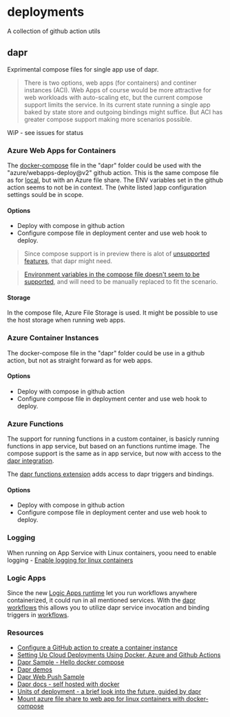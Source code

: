 # deployments
A collection of github action utils

## dapr

Exprimental compose files for single app use of dapr.

>There is two options, web apps (for containers) and continer instances (ACI). Web Apps of course would be more attractive for web workloads with auto-scaling etc, but the current compose support limits the service. In its current state running a single app baked by state store and outgoing bindings might suffice. But ACI has greater compose support making more scenarios possible.

WiP - see issues for status

### Azure Web Apps for Containers

The [docker-compose](dapr/web_app_azure.yml) file in the "dapr" folder could be used with the "azure/webapps-deploy@v2" github action. This is the same compose file as for [local](dapr/web_app_local.yml), but with an Azure file share.  The ENV variables set in the github action seems to not be in context. The (white listed )app configuration settings sould be in scope.

#### Options

- Deploy with compose in github action
- Configure compose file in deployment center and use web hook to deploy.

> Since compose support is in preview there is alot of [unsupported features](https://docs.microsoft.com/en-us/azure/app-service/configure-custom-container?pivots=container-linux#configure-multi-container-apps), that dapr might need.


> [Environment variables in the compose file doesn't seem to be supported](https://stackoverflow.com/questions/64760074/azure-web-app-service-for-linux-containers-not-picking-up-environment-variables), and will need to be manually replaced to fit the scenario.

#### Storage
In the compose file, Azure File Storage is used. It might be possible to use the host storage when running web apps.

### Azure Container Instances

The docker-compose file in the "dapr" folder could be use in a github action, but not as straight forward as for web apps.

#### Options
- Deploy with compose in github action
- Configure compose file in deployment center and use web hook to deploy.

### Azure Functions
The support for running functions in a custom container, is basicly running functions in app service, but based on an functions runtime image. The compose support is the same as in app service, but now with access to the [dapr integration](https://cloudblogs.microsoft.com/opensource/2020/07/01/announcing-azure-functions-extension-for-dapr/).

The [dapr functions extension](https://github.com/dapr/azure-functions-extension) adds access to dapr triggers and bindings.

#### Options
- Deploy with compose in github action
- Configure compose file in deployment center and use web hook to deploy.

### Logging
When running on App Service with Linux containers, yoou need to enable logging - 
[Enable logging for linux containers](https://docs.microsoft.com/en-us/azure/app-service/troubleshoot-diagnostic-logs#enable-application-logging-linuxcontainer)

### Logic Apps

Since the new [Logic Apps runtime](https://techcommunity.microsoft.com/t5/azure-developer-community-blog/new-logic-apps-runtime-performance-and-developer-improvements/ba-p/1645335) let you run workflows anywhere containerized, it could run in all mentioned services. With the [dapr workflows](https://cloudblogs.microsoft.com/opensource/2020/05/26/announcing-cloud-native-workflows-dapr-logic-apps/) this allows you to utilize dapr service invocation and binding triggers in [workflows](https://github.com/dapr/workflows).

### Resources

- [Configure a GitHub action to create a container instance](https://docs.microsoft.com/en-us/azure/container-instances/container-instances-github-action)
- [Setting Up Cloud Deployments Using Docker, Azure and Github Actions](https://www.docker.com/blog/setting-up-cloud-deployments-using-docker-azure-and-github-actions/)
- [Dapr Sample - Hello docker compose](https://github.com/dapr/samples/tree/master/hello-docker-compose)
- [Dapr demos](https://github.com/mchmarny/dapr-demos)
- [Dapr Web Push Sample](https://github.com/perokvist/Dapr.WebPush)
- [Dapr docs - self hosted with docker](https://v1-rc3.docs.dapr.io/operations/hosting/self-hosted/self-hosted-with-docker/#run-using-docker-compose)
- [Units of deployment - a brief look into the future, guided by dapr](https://perokvist.github.io/event-driven-architecture/azure_containers.html)
- [Mount azure file share to web app for linux containers with docker-compose](https://stackoverflow.com/questions/64287843/mount-azure-file-share-to-web-app-for-linux-containers-with-docker-compose)


